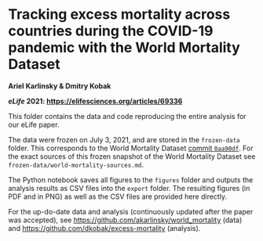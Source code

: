 # Tracking excess mortality across countries during the COVID-19 pandemic with the World Mortality Dataset

**Ariel Karlinsky & Dmitry Kobak**

***eLife* 2021: https://elifesciences.org/articles/69336**

This folder contains the data and code reproducing the entire analysis for our eLife paper. 

The data were frozen on July 3, 2021, and are stored in the `frozen-data` folder. This corresponds to the World Mortality Dataset [commit `0aa90df`](https://github.com/akarlinsky/world_mortality/tree/0aa90dff37a43796ae763fa253e0262d22208ed7). For the exact sources of this frozen snapshot of the World Mortality Dataset see `frozen-data/world-mortality-sources.md`. 

The Python notebook saves all figures to the `figures` folder and outputs the analysis results as CSV files into the `export` folder. The resulting figures (in PDF and in PNG) as well as the CSV files are provided here directly.

For the up-do-date data and analysis (continuously updated after the paper was accepted), see https://github.com/akarlinsky/world_mortality (data) and https://github.com/dkobak/excess-mortality (analysis).
